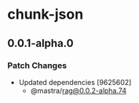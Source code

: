 # chunk-json

## 0.0.1-alpha.0

### Patch Changes

- Updated dependencies [9625602]
  - @mastra/rag@0.0.2-alpha.74

